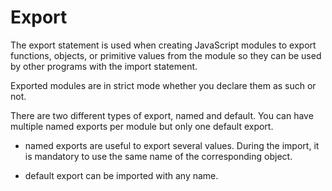 # Export

The export statement is used when creating JavaScript modules to export functions, objects, or primitive values from the module so they can be used by other programs with the import statement.

Exported modules are in strict mode whether you declare them as such or not.

There are two different types of export, named and default. You can have multiple named exports per module but only one default export. 

- named exports are useful to export several values. During the import, it is mandatory to use the same name of the corresponding object.

- default export can be imported with any name.

